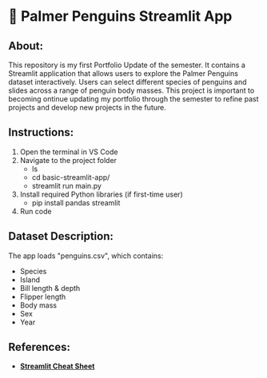 # 🐧 Palmer Penguins Streamlit App

## About:

This repository is my first Portfolio Update of the semester. It contains a Streamlit application that allows users to explore the Palmer Penguins dataset interactively. Users can select different species of penguins and slides across a range of penguin body masses. This project is important to becoming ontinue updating my portfolio through the semester to refine past projects and develop new projects in the future.

## Instructions:

1. Open the terminal in VS Code
2. Navigate to the project folder
    - ls 
    - cd basic-streamlit-app/
    - streamlit run main.py
3. Install required Python libraries (if first-time user)
    - pip install pandas streamlit
4. Run code

## Dataset Description:

The app loads "penguins.csv", which contains:

- Species
- Island
- Bill length & depth
- Flipper length
- Body mass
- Sex
- Year

## References:

- **[Streamlit Cheat Sheet](https://docs.streamlit.io/develop/quick-reference/cheat-sheet)**
